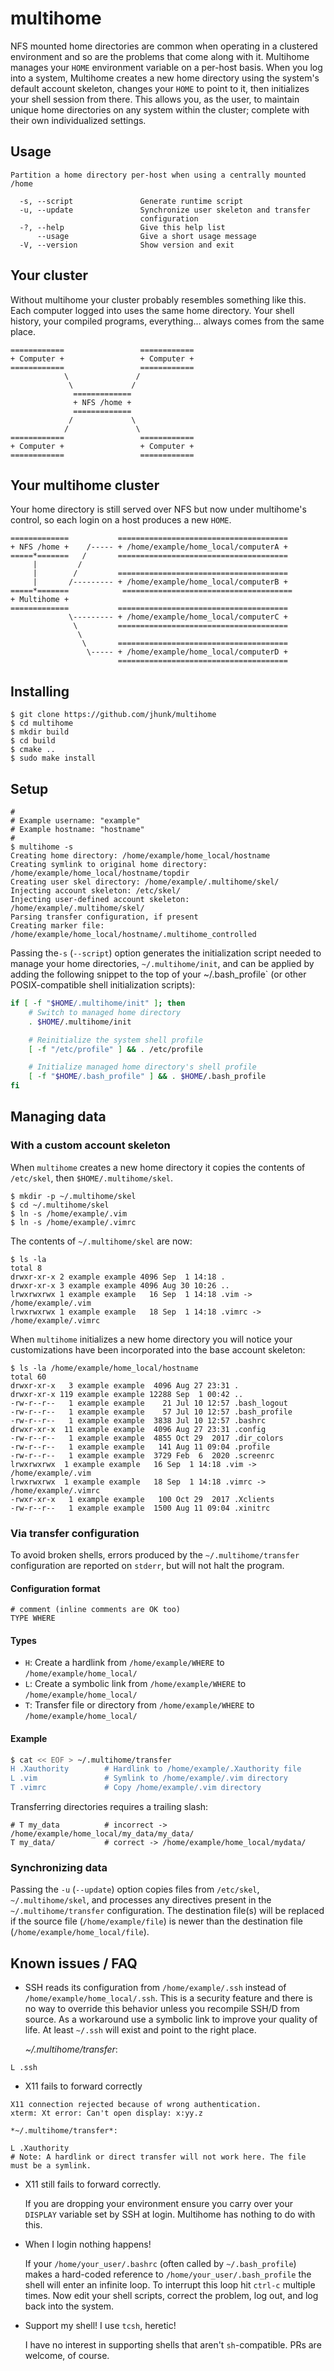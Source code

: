 # multihome

NFS mounted home directories are common when operating in a clustered environment and so are the problems that come along with it. Multihome manages your `HOME` environment variable on a per-host basis. When you log into a system, Multihome creates a new home directory using the system's default account skeleton, changes your `HOME` to point to it, then initializes your shell session from there. This allows you, as the user, to maintain unique home directories on any system within the cluster; complete with their own individualized settings.

## Usage

```
Partition a home directory per-host when using a centrally mounted /home

  -s, --script               Generate runtime script
  -u, --update               Synchronize user skeleton and transfer
                             configuration
  -?, --help                 Give this help list
      --usage                Give a short usage message
  -V, --version              Show version and exit
```

## Your cluster

Without multihome your cluster probably resembles something like this. Each computer logged into uses the same home directory. Your shell history, your compiled programs, everything... always comes from the same place.

```
============                 ============
+ Computer +                 + Computer +
============                 ============
            \               /
             \             /
              =============
              + NFS /home +
              =============
             /             \
            /               \
============                 ============
+ Computer +                 + Computer +
============                 ============
```

## Your multihome cluster

Your home directory is still served over NFS but now under multihome's control, so each login on a host produces a new `HOME`. 

```
=============           ======================================
+ NFS /home +    /----- + /home/example/home_local/computerA +
=====*=======   /       ======================================
     |         /         
     |        /         ======================================
     |       /--------- + /home/example/home_local/computerB +
=====*=======            ======================================
+ Multihome +           
=============           ======================================
             \--------- + /home/example/home_local/computerC +
              \         ======================================
               \          
                \       ======================================
                 \----- + /home/example/home_local/computerD +
                        ======================================
```

## Installing

```
$ git clone https://github.com/jhunk/multihome
$ cd multihome
$ mkdir build
$ cd build
$ cmake ..
$ sudo make install
```

## Setup

```
#
# Example username: "example"
# Example hostname: "hostname"
#
$ multihome -s
Creating home directory: /home/example/home_local/hostname
Creating symlink to original home directory: /home/example/home_local/hostname/topdir
Creating user skel directory: /home/example/.multihome/skel/
Injecting account skeleton: /etc/skel/
Injecting user-defined account skeleton: /home/example/.multihome/skel/
Parsing transfer configuration, if present
Creating marker file: /home/example/home_local/hostname/.multihome_controlled
```

Passing the`-s` (`--script`) option generates the initialization script needed to manage your home directories, `~/.multihome/init`, and can be applied by adding the following snippet to the top of your ~/.bash_profile` (or other POSIX-compatible shell initialization scripts):

```bash
if [ -f "$HOME/.multihome/init" ]; then
    # Switch to managed home directory
    . $HOME/.multihome/init

    # Reinitialize the system shell profile
    [ -f "/etc/profile" ] && . /etc/profile

    # Initialize managed home directory's shell profile
    [ -f "$HOME/.bash_profile" ] && . $HOME/.bash_profile
fi
```

## Managing data

### With a custom account skeleton

When `multihome` creates a new home directory it copies the contents of `/etc/skel`, then `$HOME/.multihome/skel`.

```
$ mkdir -p ~/.multihome/skel
$ cd ~/.multihome/skel
$ ln -s /home/example/.vim
$ ln -s /home/example/.vimrc
```

The contents of `~/.multihome/skel` are now:

```
$ ls -la
total 8
drwxr-xr-x 2 example example 4096 Sep  1 14:18 .
drwxr-xr-x 3 example example 4096 Aug 30 10:26 ..
lrwxrwxrwx 1 example example   16 Sep  1 14:18 .vim -> /home/example/.vim
lrwxrwxrwx 1 example example   18 Sep  1 14:18 .vimrc -> /home/example/.vimrc
```

When `multihome` initializes a new home directory you will notice your customizations have been incorporated into the base account skeleton:

```
$ ls -la /home/example/home_local/hostname
total 60
drwxr-xr-x   3 example example  4096 Aug 27 23:31 .
drwxr-xr-x 119 example example 12288 Sep  1 00:42 ..
-rw-r--r--   1 example example    21 Jul 10 12:57 .bash_logout
-rw-r--r--   1 example example    57 Jul 10 12:57 .bash_profile
-rw-r--r--   1 example example  3838 Jul 10 12:57 .bashrc
drwxr-xr-x  11 example example  4096 Aug 27 23:31 .config
-rw-r--r--   1 example example  4855 Oct 29  2017 .dir_colors
-rw-r--r--   1 example example   141 Aug 11 09:04 .profile
-rw-r--r--   1 example example  3729 Feb  6  2020 .screenrc
lrwxrwxrwx  1 example example   16 Sep  1 14:18 .vim -> /home/example/.vim
lrwxrwxrwx  1 example example   18 Sep  1 14:18 .vimrc -> /home/example/.vimrc
-rwxr-xr-x   1 example example   100 Oct 29  2017 .Xclients
-rw-r--r--   1 example example  1500 Aug 11 09:04 .xinitrc
```

### Via transfer configuration


To avoid broken shells, errors produced by the `~/.multihome/transfer` configuration are reported on `stderr`, but will not halt the program.

#### Configuration format

```
# comment (inline comments are OK too)
TYPE WHERE
```

#### Types

- `H`: Create a hardlink from `/home/example/WHERE` to `/home/example/home_local/`
- `L`: Create a symbolic link from `/home/example/WHERE` to `/home/example/home_local/`
- `T`: Transfer file or directory from `/home/example/WHERE` to `/home/example/home_local/`

#### Example

```bash
$ cat << EOF > ~/.multihome/transfer
H .Xauthority        # Hardlink to /home/example/.Xauthority file
L .vim               # Symlink to /home/example/.vim directory
T .vimrc             # Copy /home/example/.vim directory
```

Transferring directories requires a trailing slash:

```
# T my_data          # incorrect -> /home/example/home_local/my_data/my_data/
T my_data/           # correct -> /home/example/home_local/mydata/
```

### Synchronizing data

Passing the `-u` (`--update`) option copies files from `/etc/skel`, `~/.multihome/skel`, and processes any directives present in the `~/.multihome/transfer` configuration. The destination file(s) will be replaced if the source file (`/home/example/file`) is newer than the destination file (`/home/example/home_local/file`).

## Known issues / FAQ

* SSH reads its configuration from `/home/example/.ssh` instead of `/home/example/home_local/.ssh`. This is a security feature and there is no way to override this behavior unless you recompile SSH/D from source. As a workaround use a symbolic link to improve your quality of life. At least `~/.ssh` will exist and point to the right place.

    *~/.multihome/transfer*:
```
L .ssh
```

* X11 fails to forward correctly
```
X11 connection rejected because of wrong authentication.
xterm: Xt error: Can't open display: x:yy.z
```

    *~/.multihome/transfer*:
```
L .Xauthority
# Note: A hardlink or direct transfer will not work here. The file must be a symlink.
```

* X11 still fails to forward correctly.

    If you are dropping your environment ensure you carry over your `DISPLAY` variable set by SSH at login. Multihome has nothing to do with this.

* When I login nothing happens!

    If your `/home/your_user/.bashrc` (often called by `~/.bash_profile`) makes a hard-coded reference to `/home/your_user/.bash_profile` the shell will enter an infinite loop. To interrupt this loop hit `ctrl-c` multiple times. Now edit your shell scripts, correct the problem, log out, and log back into the system.

* Support my shell! I use `tcsh`, heretic!

    I have no interest in supporting shells that aren't `sh`-compatible. PRs are welcome, of course.
